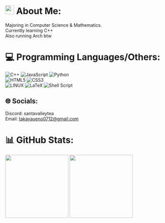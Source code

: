 # <img src="https://github.com/santavalleytea/santavalleytea/assets/119724608/32027fc7-79af-440a-9464-caea27de70ac" style="width: 28px;"> About Me:
Majoring in Computer Science & Mathematics. <br>
Currently learning C++<br>
Also running Arch btw

# 💻 Programming Languages/Others:
![C++](https://img.shields.io/badge/c++-%2300599C.svg?style=for-the-badge&logo=c%2B%2B&logoColor=white) 
![JavaScript](https://img.shields.io/badge/javascript-%23323330.svg?style=for-the-badge&logo=javascript&logoColor=%23F7DF1E) 
![Python](https://img.shields.io/badge/python-3670A0?style=for-the-badge&logo=python&logoColor=ffdd54) <br>
![HTML5](https://img.shields.io/badge/html5-%23E34F26.svg?style=for-the-badge&logo=html5&logoColor=white) 
![CSS3](https://img.shields.io/badge/css3-%231572B6.svg?style=for-the-badge&logo=css3&logoColor=white) <br>
![LINUX](https://img.shields.io/badge/Linux-FCC624?style=for-the-badge&logo=linux&logoColor=black) 
![LaTeX](https://img.shields.io/badge/latex-%23008080.svg?style=for-the-badge&logo=latex&logoColor=white)
![Shell Script](https://img.shields.io/badge/shell_script-%23121011.svg?style=for-the-badge&logo=gnu-bash&logoColor=white) 

## 🌐 Socials:
Discord: santavalleytea<br>
Email: takayaueno0712@gmail.com

# 📊 GitHub Stats:
<p align = 'left'>
  <img height = "200px" src = https://github-readme-stats.vercel.app/api?username=santavalleytea&theme=gotham&hide_border=false&include_all_commits=true&count_private=true/>
  <img height = "200px" src = https://github-readme-stats.vercel.app/api/top-langs/?username=santavalleytea&theme=gotham&hide_border=false&include_all_commits=true&count_private=true&layout=compact
---
</p>

<!-- Proudly created with GPRM ( https://gprm.itsvg.in ) -->
